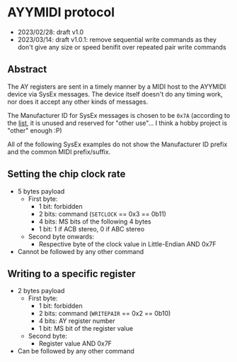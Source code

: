 # AYYMIDI protocol

* 2023/02/28: draft v1.0
* 2023/03/14: draft v1.0.1: remove sequential write commands as they don't give any size or speed benifit over repeated pair write commands

## Abstract

The AY registers are sent in a timely manner by a MIDI host to the AYYMIDI device via SysEx messages. The device itself doesn't do any timing work, nor does it accept any other kinds of messages.

The Manufacturer ID for SysEx messages is chosen to be `0x7A` (according to the [list](https://www.midi.org/specifications-old/item/manufacturer-id-numbers), it is unused and reserved for "other use"... I think a hobby project is "other" enough :P)

All of the following SysEx examples do not show the Manufacturer ID prefix and the common MIDI prefix/suffix.

## Setting the chip clock rate

* 5 bytes payload
    * First byte:
        * 1 bit: forbidden
        * 2 bits: command (`SETCLOCK` == 0x3 == 0b11)
        * 4 bits: MS bits of the following 4 bytes
        * 1 bit: 1 if ACB stereo, 0 if ABC stereo
    * Second byte onwards:
        * Respective byte of the clock value in Little-Endian AND 0x7F
* Cannot be followed by any other command

## Writing to a specific register

* 2 bytes payload
    * First byte:
        * 1 bit: forbidden
        * 2 bits: command (`WRITEPAIR` == 0x2 == 0b10)
        * 4 bits: AY register number
        * 1 bit: MS bit of the register value
    * Second byte:
        * Register value AND 0x7F
* Can be followed by any other command
